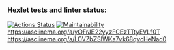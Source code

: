 ### Hexlet tests and linter status:

[![Actions Status](https://github.com/rubtsovant77/frontend-project-44/actions/workflows/hexlet-check.yml/badge.svg)](https://github.com/rubtsovant77/frontend-project-44/actions)
[![Maintainability](https://api.codeclimate.com/v1/badges/54cbc918938b0b260952/maintainability)](https://codeclimate.com/github/rubtsovant77/frontend-project-44/maintainability)
https://asciinema.org/a/yOFrJE22yyzFCEzTTtyEVLf0T
https://asciinema.org/a/L0VZbZSIWKa7vk68qvcHeNad0
